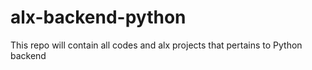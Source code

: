# alx-backend-python
This repo will contain all codes and alx projects that pertains to Python backend

